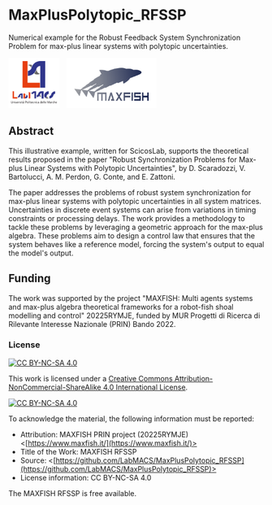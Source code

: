 # MaxPlusPolytopic_RFSSP

Numerical example for the Robust Feedback System Synchronization Problem for max-plus linear systems with polytopic uncertainties.

<div align="left">
  <img src="images/Extended_Logo.png" alt="Logo LabMACS" height="100" style="margin-right: 10px;" />
  <img src="images/Logo.png" alt="Logo MAXFISH" height="100" />
</div>

## Abstract

This illustrative example, written for ScicosLab, supports the theoretical results proposed in the paper "Robust Synchronization Problems for Max-plus Linear Systems with Polytopic Uncertainties", by D. Scaradozzi, V. Bartolucci, A. M. Perdon, G. Conte, and E. Zattoni.

The paper addresses the problems of robust system synchronization for max-plus linear systems with polytopic uncertainties in all system matrices. Uncertainties in discrete event systems can arise from variations in timing constraints or processing delays. 
The work provides a methodology to tackle these problems by leveraging a geometric approach for the max-plus algebra. 
These problems aim to design a control law that ensures that the system behaves like a reference model, forcing the system's output to equal the model's output.

## Funding
The work was supported by the project "MAXFISH: Multi agents systems and max-plus algebra theoretical frameworks for a robot-fish shoal modelling and control" 20225RYMJE, funded by MUR Progetti di Ricerca di Rilevante Interesse Nazionale (PRIN) Bando 2022.


### License <a name="license"></a>
[![CC BY-NC-SA 4.0][cc-by-nc-sa-shield]][cc-by-nc-sa]

This work is licensed under a
[Creative Commons Attribution-NonCommercial-ShareAlike 4.0 International License][cc-by-nc-sa].

[![CC BY-NC-SA 4.0][cc-by-nc-sa-image]][cc-by-nc-sa]

[cc-by-nc-sa]: http://creativecommons.org/licenses/by-nc-sa/4.0/
[cc-by-nc-sa-image]: https://licensebuttons.net/l/by-nc-sa/4.0/88x31.png
[cc-by-nc-sa-shield]: https://img.shields.io/badge/License-CC%20BY--NC--SA%204.0-lightgrey.svg

To acknowledge the material, the following information must be reported:
* Attribution: MAXFISH PRIN project (20225RYMJE)
             <[https://www.maxfish.it/](https://www.maxfish.it/)> 
* Title of the Work: MAXFISH RFSSP
* Source: <[https://github.com/LabMACS/MaxPlusPolytopic_RFSSP](https://github.com/LabMACS/MaxPlusPolytopic_RFSSP)>
* License information: CC BY-NC-SA 4.0

The MAXFISH RFSSP is free available.
